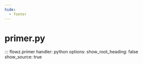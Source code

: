 ```yaml
---
hide:
  - footer
---
```

# primer.py

::: flowz.primer
    handler: python
    options:
      show_root_heading: false
      show_source: true
